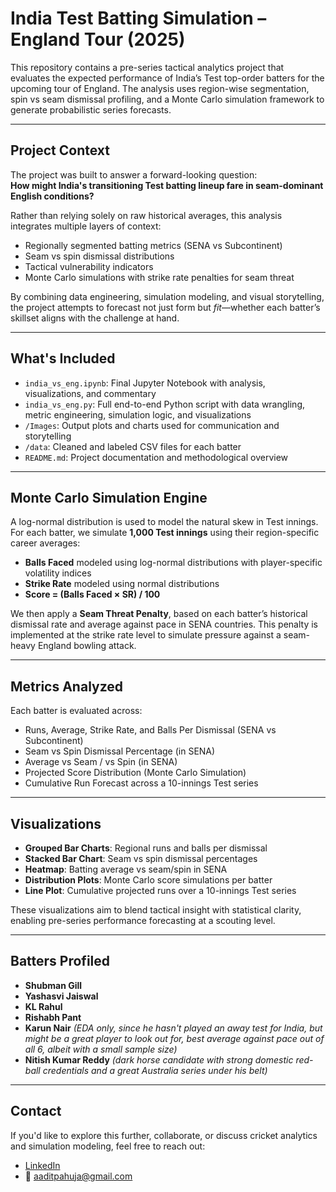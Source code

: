 # **India Test Batting Simulation – England Tour (2025)**

This repository contains a pre-series tactical analytics project that evaluates the expected performance of India’s Test top-order batters for the upcoming tour of England. The analysis uses region-wise segmentation, spin vs seam dismissal profiling, and a Monte Carlo simulation framework to generate probabilistic series forecasts.

---

## **Project Context**

The project was built to answer a forward-looking question:  
**How might India's transitioning Test batting lineup fare in seam-dominant English conditions?**

Rather than relying solely on raw historical averages, this analysis integrates multiple layers of context:

- Regionally segmented batting metrics (SENA vs Subcontinent)
- Seam vs spin dismissal distributions
- Tactical vulnerability indicators
- Monte Carlo simulations with strike rate penalties for seam threat

By combining data engineering, simulation modeling, and visual storytelling, the project attempts to forecast not just form but *fit*—whether each batter’s skillset aligns with the challenge at hand.

---

## **What's Included**

- `india_vs_eng.ipynb`: Final Jupyter Notebook with analysis, visualizations, and commentary  
- `india_vs_eng.py`: Full end-to-end Python script with data wrangling, metric engineering, simulation logic, and visualizations
- `/Images`: Output plots and charts used for communication and storytelling  
- `/data`: Cleaned and labeled CSV files for each batter  
- `README.md`: Project documentation and methodological overview

---

## **Monte Carlo Simulation Engine**

A log-normal distribution is used to model the natural skew in Test innings. For each batter, we simulate **1,000 Test innings** using their region-specific career averages:

- **Balls Faced** modeled using log-normal distributions with player-specific volatility indices  
- **Strike Rate** modeled using normal distributions  
- **Score = (Balls Faced × SR) / 100**

We then apply a **Seam Threat Penalty**, based on each batter’s historical dismissal rate and average against pace in SENA countries. This penalty is implemented at the strike rate level to simulate pressure against a seam-heavy England bowling attack.

---

## **Metrics Analyzed**

Each batter is evaluated across:

- Runs, Average, Strike Rate, and Balls Per Dismissal (SENA vs Subcontinent)  
- Seam vs Spin Dismissal Percentage (in SENA)  
- Average vs Seam / vs Spin (in SENA)  
- Projected Score Distribution (Monte Carlo Simulation)  
- Cumulative Run Forecast across a 10-innings Test series  

---

## **Visualizations**

- **Grouped Bar Charts**: Regional runs and balls per dismissal  
- **Stacked Bar Chart**: Seam vs spin dismissal percentages  
- **Heatmap**: Batting average vs seam/spin in SENA  
- **Distribution Plots**: Monte Carlo score simulations per batter  
- **Line Plot**: Cumulative projected runs over a 10-innings Test series  

These visualizations aim to blend tactical insight with statistical clarity, enabling pre-series performance forecasting at a scouting level.

---

## **Batters Profiled**

- **Shubman Gill**  
- **Yashasvi Jaiswal**  
- **KL Rahul**  
- **Rishabh Pant**
- **Karun Nair** *(EDA only, since he hasn't played an away test for India, but might be a great player to look out for, best average against pace out of all 6, albeit with a small sample size)*
- **Nitish Kumar Reddy** *(dark horse candidate with strong domestic red-ball credentials and a great Australia series under his belt)*

---

## **Contact**

If you'd like to explore this further, collaborate, or discuss cricket analytics and simulation modeling, feel free to reach out:

- [LinkedIn](https://www.linkedin.com/in/aaditpahuja)  
- 📧 aaditpahuja@gmail.com
